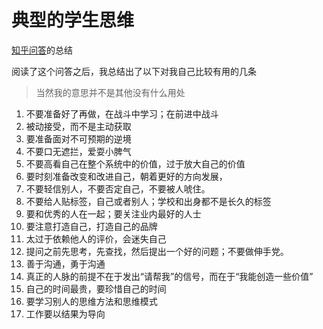 # 典型的学生思维

[知乎问答](https://www.zhihu.com/question/41365485/answer/296571058)的总结

阅读了这个问答之后，我总结出了以下对我自己比较有用的几条

> 当然我的意思并不是其他没有什么用处

 1. 不要准备好了再做，在战斗中学习；在前进中战斗
 2. 被动接受，而不是主动获取
 3. 要准备面对不可预期的逆境
 4. 不要口无遮拦，爱耍小脾气
 5. 不要高看自己在整个系统中的价值，过于放大自己的价值
 6. 要时刻准备改变和改进自己，朝着更好的方向发展，
 7. 不要轻信别人，不要否定自己，不要被人唬住。
 8. 不要给人贴标签，自己或者别人；学校和出身都不是长久的标签
 9. 要和优秀的人在一起；要关注业内最好的人士
10. 要注意打造自己，打造自己的品牌
11. 太过于依赖他人的评价，会迷失自己
12. 提问之前先思考，先查找，然后提出一个好的问题；不要做伸手党。
13. 善于沟通，勇于沟通
14. 真正的人脉的前提不在于发出“请帮我”的信号，而在于“我能创造一些价值”
15. 自己的时间最贵，要珍惜自己的时间
16. 要学习别人的思维方法和思维模式
17. 工作要以结果为导向
